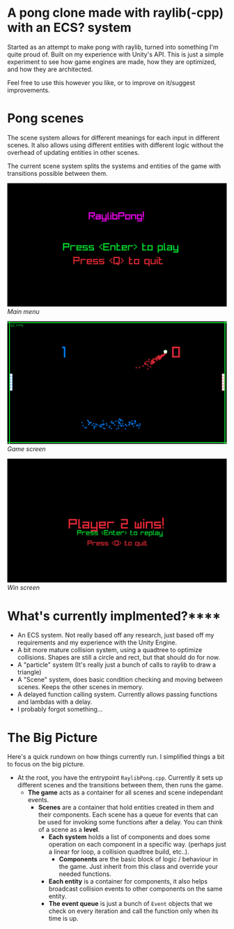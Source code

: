 # A pong clone made with raylib(-cpp) with an ECS? system
Started as an attempt to make pong with raylib, turned into something I'm quite proud of. 
Built on my experience with Unity's API. This is just a simple experiment to see how game engines are made, how they are optimized, and how they are architected.

Feel free to use this however you like, or to improve on it/suggest improvements.

# Pong scenes
The scene system allows for different meanings for each input in different scenes. 
It also allows using different entities with different logic without the overhead of updating entities in other scenes.

The current scene system splits the systems and entities of the game with transitions possible between them.

![Menu](Menu.png)
*Main menu*

![Game](Game.png)
*Game screen*

![Win](Win.png)
*Win screen*

# What's currently implmented?****
- An ECS system. Not really based off any research, just based off my requirements and my experience with the Unity Engine.
- A bit more mature collision system, using a quadtree to optimize collisions. Shapes are still a circle and rect, but that should do for now.
- A "particle" system (It's really just a bunch of calls to raylib to draw a triangle)
- A "Scene" system, does basic condition checking and moving between scenes. Keeps the other scenes in memory.
- A delayed function calling system. Currently allows passing functions and lambdas with a delay.
- I probably forgot something...

# The Big Picture
Here's a quick rundown on how things currently run. I simplified things a bit to focus on the big picture. 
- At the root, you have the entrypoint `RaylibPong.cpp`. Currently it sets up different scenes and the transitions between them, then runs the game.
  - **The game** acts as a container for all scenes and scene independant events.
    - **Scenes** are a container that hold entities created in them and their components. Each scene has a queue for events that can be used for invoking some functions after a delay. You can think of a scene as a **level**.
      - **Each system** holds a list of components and does some operation on each component in a specific way. (perhaps just a linear for loop, a collision quadtree build, etc..).
        - **Components** are the basic block of logic / behaviour in the game. Just inherit from this class and override your needed functions.
      - **Each entity** is a container for components, it also helps broadcast collision events to other components on the same entity.
      - **The event queue** is just a bunch of `Event` objects that we check on every iteration and call the function only when its time is up.